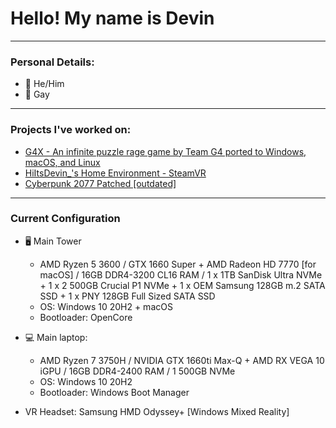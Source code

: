 # Hello! My name is Devin
---
### Personal Details:
- 👨 He/Him
- 🌈 Gay
---
### Projects I've worked on:
- [G4X - An infinite puzzle rage game by Team G4 ported to Windows, macOS, and Linux](https://github.com/team-g4/G4X)
- [HiItsDevin_'s Home Environment - SteamVR](https://steamcommunity.com/sharedfiles/filedetails/?id=2152311955)
- [Cyberpunk 2077 Patched [outdated]](https://www.nexusmods.com/cyberpunk2077/mods/188/?tab=forum&topic_id=9417603)
---
### Current Configuration
- 🖥️ Main Tower
  - AMD Ryzen 5 3600 / GTX 1660 Super + AMD Radeon HD 7770 [for macOS] / 16GB DDR4-3200 CL16 RAM / 1 x 1TB SanDisk Ultra NVMe + 1 x 2 500GB Crucial P1 NVMe + 1 x OEM Samsung 128GB m.2 SATA SSD + 1 x PNY 128GB Full Sized SATA SSD
  - OS: Windows 10 20H2 + macOS
  - Bootloader: OpenCore
- 💻 Main laptop: 
  - AMD Ryzen 7 3750H / NVIDIA GTX 1660ti Max-Q + AMD RX VEGA 10 iGPU / 16GB DDR4-2400 RAM / 1 500GB NVMe
  - OS: Windows 10 20H2
  - Bootloader: Windows Boot Manager

- VR Headset: Samsung HMD Odyssey+ [Windows Mixed Reality]
